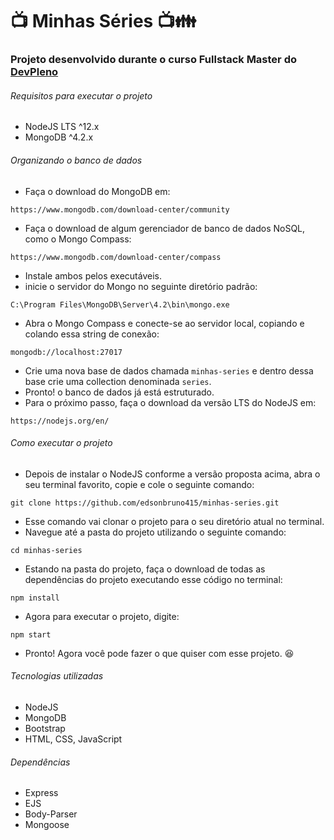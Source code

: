 # :tv: Minhas Séries :tv::family: 

### Projeto desenvolvido durante o curso Fullstack Master do [DevPleno](https://devpleno.com/)

###### Requisitos para executar o projeto

  * NodeJS LTS ^12.x
  * MongoDB ^4.2.x
  
###### Organizando o banco de dados

  - Faça o download do MongoDB em: 
  ```
  https://www.mongodb.com/download-center/community
  ```
  - Faça o download de algum gerenciador de banco de dados NoSQL, como o Mongo Compass: 
  ```
  https://www.mongodb.com/download-center/compass
  ```
  - Instale ambos pelos executáveis.
  - inicie o servidor do Mongo no seguinte diretório padrão:
  ```
  C:\Program Files\MongoDB\Server\4.2\bin\mongo.exe
  ```
  - Abra o Mongo Compass e conecte-se ao servidor local, copiando e colando essa string de conexão:
  ```
  mongodb://localhost:27017
  ```
  - Crie uma nova base de dados chamada `minhas-series` e dentro dessa base crie uma collection denominada `series`.
  - Pronto! o banco de dados já está estruturado.
  - Para o próximo passo, faça o download da versão LTS do NodeJS em: 
  ```
  https://nodejs.org/en/
  ```
 
###### Como executar o projeto

  - Depois de instalar o NodeJS conforme a versão proposta acima, abra o seu terminal favorito, copie e cole o seguinte comando:
  ```
  git clone https://github.com/edsonbruno415/minhas-series.git
  ```
  - Esse comando vai clonar o projeto para o seu diretório atual no terminal.
  - Navegue até a pasta do projeto utilizando o seguinte comando:
  ```
  cd minhas-series
  ```
  - Estando na pasta do projeto, faça o download de todas as dependências do projeto executando esse código no terminal:
  ```
  npm install
  ```
  - Agora para executar o projeto, digite:
  ```
  npm start
  ```
  - Pronto! Agora você pode fazer o que quiser com esse projeto. :satisfied:
  
###### Tecnologias utilizadas

  * NodeJS
  * MongoDB
  * Bootstrap
  * HTML, CSS, JavaScript
  
###### Dependências

  * Express
  * EJS
  * Body-Parser
  * Mongoose
  
  
  
  
